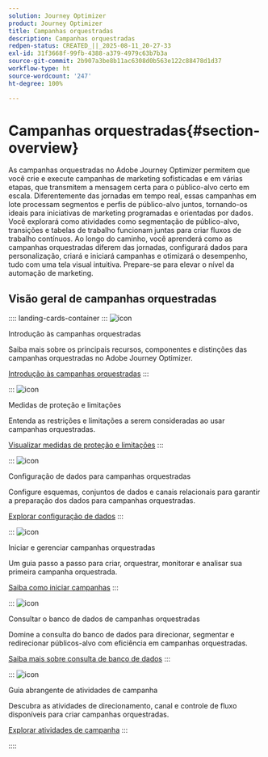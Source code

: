 ```yaml
---
solution: Journey Optimizer
product: Journey Optimizer
title: Campanhas orquestradas
description: Campanhas orquestradas
redpen-status: CREATED_||_2025-08-11_20-27-33
exl-id: 31f3668f-99fb-4388-a379-4979c63b7b3a
source-git-commit: 2b907a3be8b11ac6308d0b563e122c88478d1d37
workflow-type: ht
source-wordcount: '247'
ht-degree: 100%

---
```


# Campanhas orquestradas{#section-overview}

As campanhas orquestradas no Adobe Journey Optimizer permitem que você crie e execute campanhas de marketing sofisticadas e em várias etapas, que transmitem a mensagem certa para o público-alvo certo em escala. Diferentemente das jornadas em tempo real, essas campanhas em lote processam segmentos e perfis de público-alvo juntos, tornando-os ideais para iniciativas de marketing programadas e orientadas por dados. Você explorará como atividades como segmentação de público-alvo, transições e tabelas de trabalho funcionam juntas para criar fluxos de trabalho contínuos. Ao longo do caminho, você aprenderá como as campanhas orquestradas diferem das jornadas, configurará dados para personalização, criará e iniciará campanhas e otimizará o desempenho, tudo com uma tela visual intuitiva. Prepare-se para elevar o nível da automação de marketing.

## Visão geral de campanhas orquestradas

:::: landing-cards-container
:::
![icon](https://cdn.experienceleague.adobe.com/icons/book.svg)

Introdução às campanhas orquestradas

Saiba mais sobre os principais recursos, componentes e distinções das campanhas orquestradas no Adobe Journey Optimizer.

[Introdução às campanhas orquestradas](../using/orchestrated/gs-orchestrated-campaigns.md)
:::

:::
![icon](https://cdn.experienceleague.adobe.com/icons/shield-halved.svg)

Medidas de proteção e limitações

Entenda as restrições e limitações a serem consideradas ao usar campanhas orquestradas.

[Visualizar medidas de proteção e limitações](../using/orchestrated/guardrails.md)
:::

:::
![icon](https://cdn.experienceleague.adobe.com/icons/gear.svg)

Configuração de dados para campanhas orquestradas

Configure esquemas, conjuntos de dados e canais relacionais para garantir a preparação dos dados para campanhas orquestradas.

[Explorar configuração de dados](data-configuration-landing-page.md)
:::

:::
![icon](https://cdn.experienceleague.adobe.com/icons/circle-play.svg)

Iniciar e gerenciar campanhas orquestradas

Um guia passo a passo para criar, orquestrar, monitorar e analisar sua primeira campanha orquestrada.

[Saiba como iniciar campanhas](launch-landing-page.md)
:::

:::
![icon](https://cdn.experienceleague.adobe.com/icons/code-branch.svg)

Consultar o banco de dados de campanhas orquestradas

Domine a consulta do banco de dados para direcionar, segmentar e redirecionar públicos-alvo com eficiência em campanhas orquestradas.

[Saiba mais sobre consulta de banco de dados](query-database-landing-page.md)
:::

:::
![icon](https://cdn.experienceleague.adobe.com/icons/puzzle-piece.svg)

Guia abrangente de atividades de campanha

Descubra as atividades de direcionamento, canal e controle de fluxo disponíveis para criar campanhas orquestradas.

[Explorar atividades de campanha](design-campaigns-landing-page.md)
:::

::::
